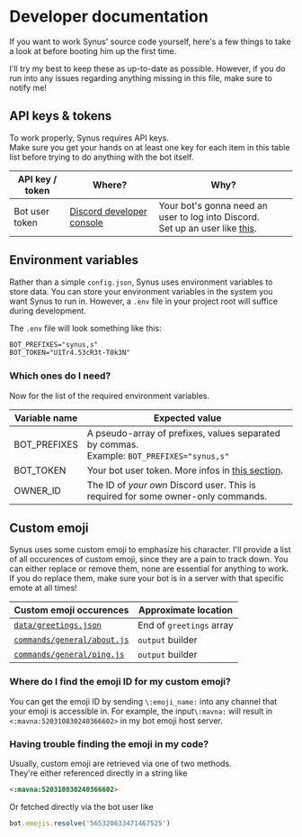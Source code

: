 # Developer documentation

If you want to work Synus' source code yourself, here's a few things to take a look at before
booting him up the first time.

I'll try my best to keep these as up-to-date as possible. However, if you do run into any issues
regarding anything missing in this file, make sure to notify me!



## API keys & tokens

To work properly, Synus requires API keys.  
Make sure you get your hands on at least one key for each item in this table list before trying
to do anything with the bot itself.

| API key / token | Where?                                                                       | Why?                                                                                                                                                                |
|-----------------|------------------------------------------------------------------------------|---------------------------------------------------------------------------------------------------------------------------------------------------------------------|
| Bot user token  | [Discord developer console](https://discordapp.com/developers/applications/) | Your bot's gonna need an user to log into Discord.<br>Set up an user like [this](https://discordjs.guide/preparations/setting-up-a-bot-application.html).||are neat |



## Environment variables

Rather than a simple `config.json`, Synus uses environment variables to store data. You can store
your environment variables in the system you want Synus to run in. However, a `.env` file in your
project root will suffice during development.

The `.env` file will look something like this:
```md
BOT_PREFIXES="synus,s"
BOT_TOKEN="U1Tr4.53cR3t-T0k3N"
```

### Which ones do I need?

Now for the list of the required environment variables.

| Variable name | Expected value                                                                                 |
|---------------|------------------------------------------------------------------------------------------------|
| BOT_PREFIXES  | A pseudo-array of prefixes, values separated by commas. <br> Example: `BOT_PREFIXES="synus,s"` |
| BOT_TOKEN     | Your bot user token. More infos in [this section](#API-keys-&-tokens).                         |
| OWNER_ID      | The ID of *your own* Discord user. This is required for some owner-only commands.              |



## Custom emoji

Synus uses some custom emoji to emphasize his character. I'll provide a list of all occurences of
custom emoji, since they are a pain to track down. You can either replace or remove them, none
are essential for anything to work. If you do replace them, make sure your bot is in a server
with that specific emote at all times!

| Custom emoji occurences                                     | Approximate location     |
|-------------------------------------------------------------|--------------------------|
| [`data/greetings.json`](../data/greetings.json)             | End of `greetings` array |
| [`commands/general/about.js`](../commands/general/about.js) | `output` builder         |
| [`commands/general/ping.js`](../commands/general/ping.js)   | `output` builder         |

### Where do I find the emoji ID for my custom emoji?

You can get the emoji ID by sending `\:emoji_name:` into any channel that your emoji is accessible
in. For example, the input`\:mavna:` will result in `<:mavna:520310830240366602>` in my bot emoji
host server.

### Having trouble finding the emoji in my code?

Usually, custom emoji are retrieved via one of two methods.<br>
They're either referenced directly in a string like
```md
<:mavna:520310830240366602>
```

Or fetched directly via the bot user like
```js
bot.emojis.resolve('565320633471467525')
```